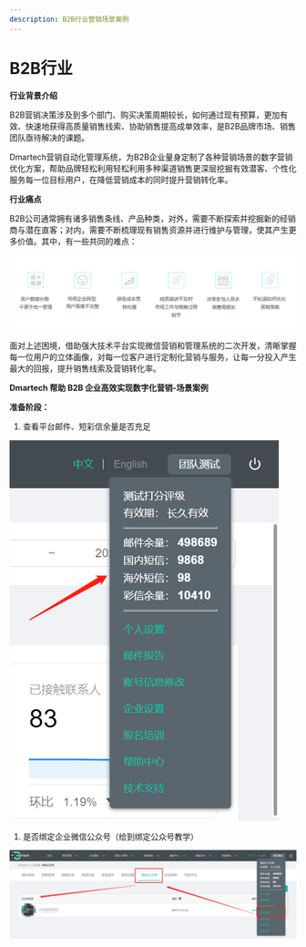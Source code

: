 ```yaml
---
description: B2B行业营销场景案例
---
```


# B2B行业

**行业背景介绍**

B2B营销决策涉及到多个部门、购买决策周期较长，如何通过现有预算，更加有效、快速地获得高质量销售线索、协助销售提高成单效率，是B2B品牌市场、销售团队亟待解决的课题。

Dmartech营销自动化管理系统，为B2B企业量身定制了各种营销场景的数字营销优化方案，帮助品牌轻松利用轻松利用多种渠道销售更深层挖掘有效潜客、个性化服务每一位目标用户，在降低营销成本的同时提升营销转化率。

**行业痛点**

B2B公司通常拥有诸多销售条线、产品种类，对外，需要不断探索并挖掘新的经销商与潜在直客；对内，需要不断梳理现有销售资源并进行维护与管理，使其产生更多价值。其中，有一些共同的难点：

![](../../.gitbook/assets/0%20%283%29.png)

面对上述困境，借助强大技术平台实现微信营销和管理系统的二次开发，清晰掌握每一位用户的立体画像，对每一位客户进行定制化营销与服务，让每一分投入产生最大的回报，提升销售线索及营销转化率。

**Dmartech 帮助 B2B 企业高效实现数字化营销-场景案例**

**准备阶段：**

1. 查看平台邮件、短彩信余量是否充足

![](../../.gitbook/assets/1%20%289%29.png)

1. 是否绑定企业微信公众号（给到绑定公众号教学）

![](../../.gitbook/assets/2%20%2810%29.png)

